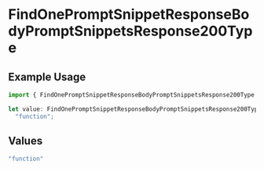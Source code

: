 # FindOnePromptSnippetResponseBodyPromptSnippetsResponse200Type

## Example Usage

```typescript
import { FindOnePromptSnippetResponseBodyPromptSnippetsResponse200Type } from "@orq-ai/node/models/operations";

let value: FindOnePromptSnippetResponseBodyPromptSnippetsResponse200Type =
  "function";
```

## Values

```typescript
"function"
```